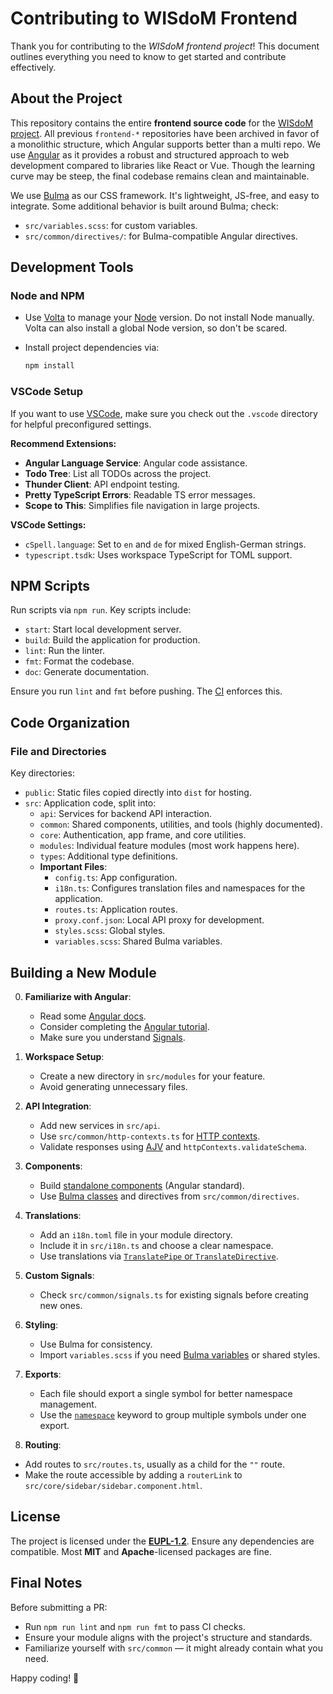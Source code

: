 # Contributing to WISdoM Frontend

Thank you for contributing to the _WISdoM frontend project_!
This document outlines everything you need to know to get started and
contribute effectively.

## About the Project

This repository contains the entire **frontend source code** for the
[WISdoM project](https://github.com/wisdom-oss).
All previous `frontend-*` repositories have been archived in favor of a
monolithic structure, which Angular supports better than a multi repo.
We use [Angular](https://angular.dev) as it provides a robust and structured
approach to web development compared to libraries like React or Vue.
Though the learning curve may be steep, the final codebase remains clean and
maintainable.

We use [Bulma](https://bulma.io) as our CSS framework.
It's lightweight, JS-free, and easy to integrate.
Some additional behavior is built around Bulma; check:

- `src/variables.scss`: for custom variables.
- `src/common/directives/`: for Bulma-compatible Angular directives.

## Development Tools

### Node and NPM

- Use [Volta](https://volta.sh) to manage your [Node](https://nodejs.org)
  version.
  Do not install Node manually.
  Volta can also install a global Node version, so don't be scared.

- Install project dependencies via:
  ```sh
  npm install
  ```

### VSCode Setup

If you want to use [VSCode](https://code.visualstudio.com), make sure you check
out the `.vscode` directory for helpful preconfigured settings.

**Recommend Extensions:**

- **Angular Language Service**: Angular code assistance.
- **Todo Tree**: List all TODOs across the project.
- **Thunder Client**: API endpoint testing.
- **Pretty TypeScript Errors**: Readable TS error messages.
- **Scope to This**: Simplifies file navigation in large projects.

**VSCode Settings:**

- `cSpell.language`: Set to `en` and `de` for mixed English-German strings.
- `typescript.tsdk`: Uses workspace TypeScript for TOML support.

## NPM Scripts

Run scripts via `npm run`.
Key scripts include:

- `start`: Start local development server.
- `build`: Build the application for production.
- `lint`: Run the linter.
- `fmt`: Format the codebase.
- `doc`: Generate documentation.

Ensure you run `lint` and `fmt` before pushing.
The [CI](https://github.com/wisdom-oss/frontend/actions) enforces this.

## Code Organization

### File and Directories

Key directories:

- `public`: Static files copied directly into `dist` for hosting.
- `src`: Application code, split into:
  - `api`: Services for backend API interaction.
  - `common`: Shared components, utilities, and tools (highly documented).
  - `core`: Authentication, app frame, and core utilities.
  - `modules`: Individual feature modules (most work happens here).
  - `types`: Additional type definitions.
  - **Important Files**:
    - `config.ts`: App configuration.
    - `i18n.ts`: Configures translation files and namespaces for the application.
    - `routes.ts`: Application routes.
    - `proxy.conf.json`: Local API proxy for development.
    - `styles.scss`: Global styles.
    - `variables.scss`: Shared Bulma variables.

## Building a New Module

0. **Familiarize with Angular**:

   - Read some [Angular docs](https://angular.dev).
   - Consider completing the
     [Angular tutorial](https://angular.dev/tutorials/learn-angular).
   - Make sure you understand [Signals](https://angular.dev/guide/signals).

1. **Workspace Setup**:

   - Create a new directory in `src/modules` for your feature.
   - Avoid generating unnecessary files.

2. **API Integration**:

   - Add new services in `src/api`.
   - Use `src/common/http-contexts.ts` for
     [HTTP contexts](https://angular.dev/api/common/http/HttpContext).
   - Validate responses using [AJV](https://ajv.js.org) and
     `httpContexts.validateSchema`.

3. **Components**:

   - Build [standalone components](https://angular.dev/reference/migrations/standalone) (Angular standard).
   - Use [Bulma classes](https://bulma.io/documentation/) and directives from
     `src/common/directives`.

4. **Translations**:

   - Add an `i18n.toml` file in your module directory.
   - Include it in `src/i18n.ts` and choose a clear namespace.
   - Use translations via [`TranslatePipe` or `TranslateDirective`](https://ngx-translate.org/getting-started/translating-your-components/).

5. **Custom Signals**:

   - Check `src/common/signals.ts` for existing signals before creating new ones.

6. **Styling**:

   - Use Bulma for consistency.
   - Import `variables.scss` if you need
     [Bulma variables](https://bulma.io/documentation/customize/list-of-sass-variables/)
     or shared styles.

7. **Exports**:

   - Each file should export a single symbol for better namespace management.
   - Use the [`namespace`](https://www.typescriptlang.org/docs/handbook/namespaces.html)
     keyword to group multiple symbols under one export.

8. **Routing**:

- Add routes to `src/routes.ts`, usually as a child for the `""` route.
- Make the route accessible by adding a `routerLink` to
  `src/core/sidebar/sidebar.component.html`.

## License

The project is licensed under the [**EUPL-1.2**](./LICENSE).
Ensure any dependencies are compatible.
Most **MIT** and **Apache**-licensed packages are fine.

## Final Notes

Before submitting a PR:

- Run `npm run lint` and `npm run fmt` to pass CI checks.
- Ensure your module aligns with the project's structure and standards.
- Familiarize yourself with `src/common` — it might already contain what you need.

Happy coding! 🚀
